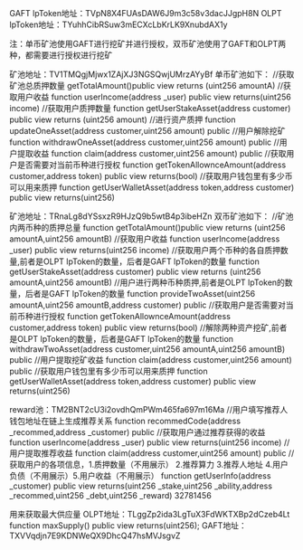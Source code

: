GAFT lpToken地址：TVpN8X4FUAsDAW6J9m3c58v3dacJJgpH8N
OLPT lpToken地址：TYuhhCibRSuw3mECXcLbKrLK9XnubdAX1y

注：单币矿池使用GAFT进行挖矿并进行授权，双币矿池使用了GAFT和OLPT两种，都需要进行授权进行挖矿

矿池地址：TV1TMQgjMjwx1ZAjXJ3NGSQwjUMrzAYyBf
单币矿池如下：
//获取矿池总质押数量
getTotalAmount()public view returns (uint256 amountA)
//获取用户收益
function userIncome(address _user) public view returns(uint256 income)
//获取用户质押数量
function getUserStakeAsset(address customer) public view returns (uint256 amount)
//进行资产质押
function updateOneAsset(address customer,uint256 amount) public
//用户解除挖矿
function withdrawOneAsset(address customer,uint256 amount) public
//用户提取收益
function claim(address customer,uint256 amount) public
//获取用户是否需要对当前币种进行授权
function getTokenAllownceAmount(address customer,address token) public view returns(bool)
//获取用户钱包里有多少币可以用来质押
function getUserWalletAsset(address token,address customer) public view returns(uint256)



矿池地址：TRnaLg8dYSsxzR9HJzQ9b5wtB4p3ibeHZn
双币矿池如下：
//矿池内两币种的质押总量
function getTotalAmount()public view returns (uint256 amountA,uint256 amountB)
//获取用户收益
function userIncome(address _user) public view returns(uint256 income)
//获取用户两个币种的各自质押数量,前者是OLPT lpToken的数量，后者是GAFT lpToken的数量
function getUserStakeAsset(address customer) public view returns (uint256 amountA,uint256 amountB)
//用户进行两种币种质押,前者是OLPT lpToken的数量，后者是GAFT lpToken的数量
function provideTwoAsset(uint256 amountA,uint256 amountB,address customer) public
//获取用户是否需要对当前币种进行授权
function getTokenAllownceAmount(address customer,address token) public view returns(bool)
//解除两种资产挖矿,前者是OLPT lpToken的数量，后者是GAFT lpToken的数量
function withdrawTwoAsset(address customer,uint256 amountA,uint256 amountB) public
//用户提取挖矿收益
function claim(address customer,uint256 amount) public
//获取用户钱包里有多少币可以用来质押
function getUserWalletAsset(address token,address customer) public view returns(uint256)



reward池：TM2BNT2cU3i2ovdhQmPWm465fa697m16Ma
//用户填写推荐人钱包地址在链上生成推荐关系
function recommedCode(address _recommed,address _customer) public
//获取用户通过推荐获得的收益
function userIncome(address _user) public view returns(uint256 income)
//用户提取推荐收益
function claim(address customer,uint256 amount) public
//获取用户的各项信息，1.质押数量（不用展示） 2.推荐算力 3.推荐人地址 4.用户负债（不用展示）5.用户收益（不用展示）
function getUserInfo(address _customer) public view returns(uint256 _stake,uint256 _ability,address _recommed,uint256 _debt,uint256 _reward)
32781456

用来获取最大供应量
OLPT地址：TLggZp2ida3LgTuX3FdWKTXBp2dCzeb4Lt
function maxSupply() public view returns(uint256);
GAFT地址：TXVVqdjn7E9KDNWeQX9DhcQ47hsMVJsgvZ
